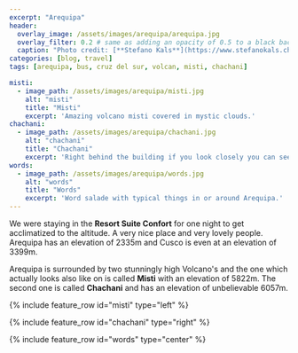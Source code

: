 ```yaml
---
excerpt: "Arequipa"
header:
  overlay_image: /assets/images/arequipa/arequipa.jpg
  overlay_filter: 0.2 # same as adding an opacity of 0.5 to a black background
  caption: "Photo credit: [**Stefano Kals**](https://www.stefanokals.ch)"
categories: [blog, travel]
tags: [arequipa, bus, cruz del sur, volcan, misti, chachani]

misti:
  - image_path: /assets/images/arequipa/misti.jpg
    alt: "misti"
    title: "Misti"
    excerpt: 'Amazing volcano misti covered in mystic clouds.'
chachani:
  - image_path: /assets/images/arequipa/chachani.jpg
    alt: "chachani"
    title: "Chachani"
    excerpt: 'Right behind the building if you look closely you can see the mountains covered in snow. The cloud and the location however made it hard to take a good picture unfortunately.'
words:
  - image_path: /assets/images/arequipa/words.jpg
    alt: "words"
    title: "Words"
    excerpt: 'Word salade with typical things in or around Arequipa.'
---
```

We were staying in the **Resort Suite Confort** for one night to get acclimatized to the altitude. A very nice place and very lovely people. Arequipa has an elevation of 2335m and Cusco is even at an elevation of 3399m.

Arequipa is surrounded by two stunningly high Volcano's and the one which actually looks also like on is called **Misti** with an elevation of 5822m. The second one is called **Chachani** and has an elevation of unbelievable 6057m.


{% include feature_row id="misti" type="left" %}

{% include feature_row id="chachani" type="right" %}

{% include feature_row id="words" type="center" %}